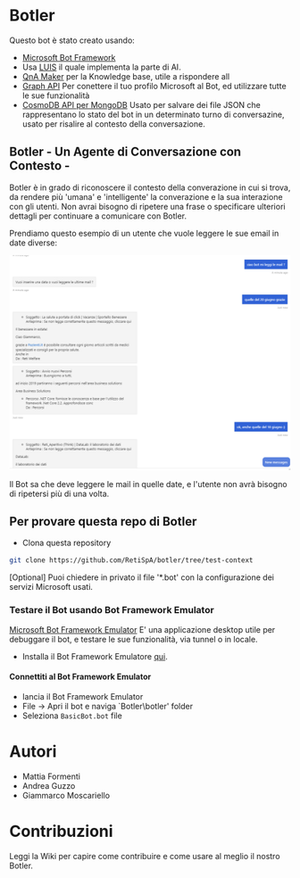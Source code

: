 # Botler
Questo bot è stato creato usando:
- [Microsoft Bot Framework](https://dev.botframework.com)
- Usa [LUIS](https://luis.ai) il quale implementa la parte di AI.
- [QnA Maker](https://www.qnamaker.ai/) per la Knowledge base, utile a rispondere all
- [Graph API](https://developer.microsoft.com/en-us/graph/) Per conettere il tuo profilo Microsoft al Bot, ed utilizzare tutte le sue funzionalità
- [CosmoDB API per MongoDB](https://docs.microsoft.com/en-us/azure/cosmos-db/mongodb-introduction) Usato per salvare dei file JSON che rappresentano lo stato del bot in un determinato turno di conversazine, usato per risalire al contesto della conversazione.

## Botler - Un Agente di Conversazione con Contesto -
Botler è in grado di riconoscere il contesto della converazione in cui si trova, da rendere più 'umana' e 'intelligente' la converazione e la sua interazione con gli utenti.
Non avrai bisogno di ripetere una frase o specificare ulteriori dettagli per continuare a comunicare con Botler.

Prendiamo questo esempio di un utente che vuole leggere le sue email in date diverse:

![alt text](https://github.com/RetiSpA/botler/blob/test-context/Docs/lettura-mail-esempio.png)

Il Bot sa che deve leggere le mail in quelle date, e l'utente non avrà bisogno di ripetersi più di una volta.


## Per provare questa repo di Botler
- Clona questa repository
```bash
git clone https://github.com/RetiSpA/botler/tree/test-context
```

[Optional] Puoi chiedere in privato il file '*.bot' con la configurazione dei servizi Microsoft usati.

### Testare il Bot usando Bot Framework Emulator
[Microsoft Bot Framework Emulator](https://aka.ms/botframework-emulator) E' una applicazione desktop utile per debuggare il bot, e testare le sue funzionalità, via tunnel o in locale.
- Installa il Bot Framework Emulatore [qui](https://aka.ms/botframework-emulator).
#### Connettiti al Bot Framework Emulator
- lancia il  Bot Framework Emulator
- File -> Apri il bot e naviga  `Botler\botler\' folder
- Seleziona `BasicBot.bot` file

# Autori
- Mattia Formenti
- Andrea Guzzo
- Giammarco Moscariello


# Contribuzioni

Leggi la Wiki per capire come contribuire e come usare al meglio il nostro Botler.
